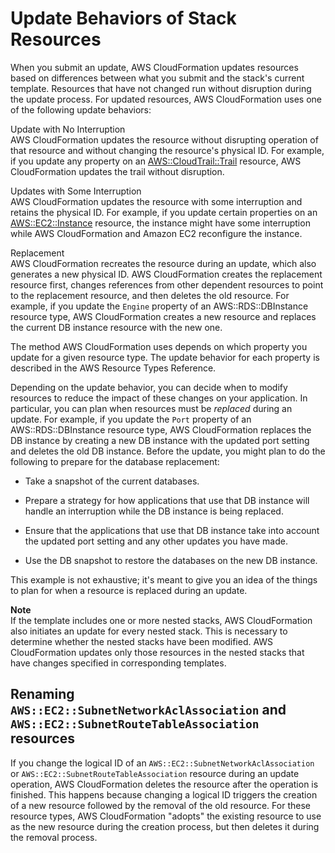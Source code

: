 # Update Behaviors of Stack Resources<a name="using-cfn-updating-stacks-update-behaviors"></a>

When you submit an update, AWS CloudFormation updates resources based on differences between what you submit and the stack's current template\. Resources that have not changed run without disruption during the update process\. For updated resources, AWS CloudFormation uses one of the following update behaviors:

Update with No Interruption  
AWS CloudFormation updates the resource without disrupting operation of that resource and without changing the resource's physical ID\. For example, if you update any property on an [AWS::CloudTrail::Trail](aws-resource-cloudtrail-trail.md) resource, AWS CloudFormation updates the trail without disruption\.

Updates with Some Interruption  
AWS CloudFormation updates the resource with some interruption and retains the physical ID\. For example, if you update certain properties on an [AWS::EC2::Instance](aws-properties-ec2-instance.md) resource, the instance might have some interruption while AWS CloudFormation and Amazon EC2 reconfigure the instance\.

Replacement  
AWS CloudFormation recreates the resource during an update, which also generates a new physical ID\. AWS CloudFormation creates the replacement resource first, changes references from other dependent resources to point to the replacement resource, and then deletes the old resource\. For example, if you update the `Engine` property of an AWS::RDS::DBInstance resource type, AWS CloudFormation creates a new resource and replaces the current DB instance resource with the new one\.

The method AWS CloudFormation uses depends on which property you update for a given resource type\. The update behavior for each property is described in the AWS Resource Types Reference\.

Depending on the update behavior, you can decide when to modify resources to reduce the impact of these changes on your application\. In particular, you can plan when resources must be *replaced* during an update\. For example, if you update the `Port` property of an AWS::RDS::DBInstance resource type, AWS CloudFormation replaces the DB instance by creating a new DB instance with the updated port setting and deletes the old DB instance\. Before the update, you might plan to do the following to prepare for the database replacement:

+ Take a snapshot of the current databases\.

+ Prepare a strategy for how applications that use that DB instance will handle an interruption while the DB instance is being replaced\.

+ Ensure that the applications that use that DB instance take into account the updated port setting and any other updates you have made\.

+ Use the DB snapshot to restore the databases on the new DB instance\.

This example is not exhaustive; it's meant to give you an idea of the things to plan for when a resource is replaced during an update\.

**Note**  
If the template includes one or more nested stacks, AWS CloudFormation also initiates an update for every nested stack\. This is necessary to determine whether the nested stacks have been modified\. AWS CloudFormation updates only those resources in the nested stacks that have changes specified in corresponding templates\.

## Renaming `AWS::EC2::SubnetNetworkAclAssociation` and `AWS::EC2::SubnetRouteTableAssociation` resources<a name="w3ab2c15c17c17c19"></a>

If you change the logical ID of an `AWS::EC2::SubnetNetworkAclAssociation` or `AWS::EC2::SubnetRouteTableAssociation` resource during an update operation, AWS CloudFormation deletes the resource after the operation is finished\. This happens because changing a logical ID triggers the creation of a new resource followed by the removal of the old resource\. For these resource types, AWS CloudFormation "adopts" the existing resource to use as the new resource during the creation process, but then deletes it during the removal process\. 